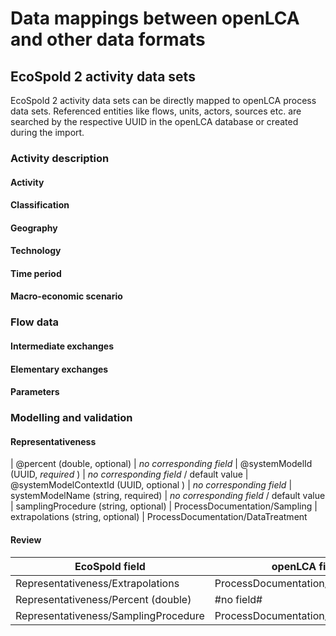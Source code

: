 Data mappings between openLCA and other data formats
====================================================

EcoSpold 2 activity data sets
-----------------------------
EcoSpold 2 activity data sets can be directly mapped to openLCA
process data sets. Referenced entities like flows, units, actors,
sources etc. are searched by the respective UUID in the openLCA 
database or created during the import.

### Activity description

#### Activity

#### Classification

#### Geography

#### Technology

#### Time period

#### Macro-economic scenario


### Flow data

#### Intermediate exchanges

#### Elementary exchanges

#### Parameters


### Modelling and validation

#### Representativeness

| @percent (double, optional) | *no corresponding field*
| @systemModelId (UUID, *required* ) | *no corresponding field* / default value
| @systemModelContextId (UUID, optional ) | *no corresponding field*
| systemModelName (string, required) | *no corresponding field* / default value
| samplingProcedure (string, optional) | ProcessDocumentation/Sampling
| extrapolations (string, optional) | ProcessDocumentation/DataTreatment

#### Review


| EcoSpold field | openLCA field |
|----------------|---------------|
|Representativeness/Extrapolations | ProcessDocumentation/DataTreatment|
|Representativeness/Percent (double) | #no field# |
|Representativeness/SamplingProcedure | ProcessDocumentation/Sampling|
